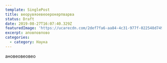 ```yaml
---
template: SinglePost
title: веорувяоевеоерокерпварва
status: Draft
date: 2019-08-27T16:07:40.329Z
featuredImage: 'https://ucarecdn.com/2def7fa6-aa84-4c31-977f-022548d749be/'
excerpt: аповповпово
categories:
  - category: Наука
---
```

ановеовеовео

